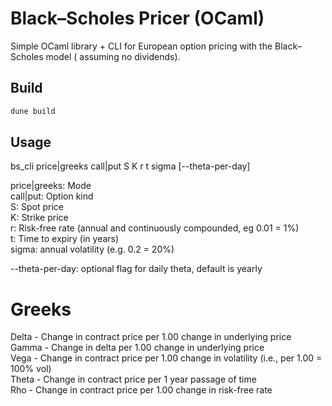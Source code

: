 # Black–Scholes Pricer (OCaml)

Simple OCaml library + CLI for European option pricing with the Black–Scholes model ( assuming no dividends).  

## Build
```bash
dune build
```

## Usage
bs_cli price|greeks call|put S K r t sigma [--theta-per-day]  

price|greeks: Mode  
call|put: Option kind  
S: Spot price  
K: Strike price  
r: Risk-free rate (annual and continuously compounded, eg 0.01 = 1%)  
t: Time to expiry (in years)  
sigma: annual volatility (e.g. 0.2 = 20%)  

--theta-per-day: optional flag for daily theta, default is yearly  

# Greeks  
Delta - Change in contract price per 1.00 change in underlying price  
Gamma - Change in delta per 1.00 change in underlying price  
Vega - Change in contract price per 1.00 change in volatility (i.e., per 1.00 = 100% vol)  
Theta - Change in contract price per 1 year passage of time  
Rho - Change in contract price per 1.00 change in risk-free rate  